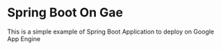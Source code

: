 # Spring Boot On Gae

This is a simple example of Spring Boot Application to deploy on Google App Engine
